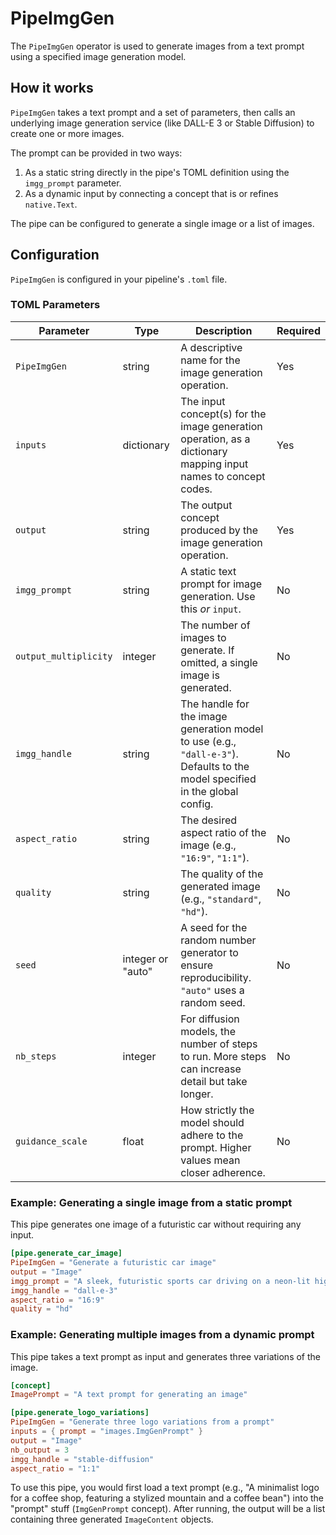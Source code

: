 # PipeImgGen

The `PipeImgGen` operator is used to generate images from a text prompt using a specified image generation model.

## How it works

`PipeImgGen` takes a text prompt and a set of parameters, then calls an underlying image generation service (like DALL-E 3 or Stable Diffusion) to create one or more images.

The prompt can be provided in two ways:
1.  As a static string directly in the pipe's TOML definition using the `imgg_prompt` parameter.
2.  As a dynamic input by connecting a concept that is or refines `native.Text`.

The pipe can be configured to generate a single image or a list of images.

## Configuration

`PipeImgGen` is configured in your pipeline's `.toml` file.

### TOML Parameters

| Parameter               | Type            | Description                                                                                                                   | Required |
| ----------------------- | --------------- | ----------------------------------------------------------------------------------------------------------------------------- | -------- |
| `PipeImgGen`            | string          | A descriptive name for the image generation operation.                                                                           | Yes      |
| `inputs`                | dictionary      | The input concept(s) for the image generation operation, as a dictionary mapping input names to concept codes.                                                     | Yes       |
| `output`                | string          | The output concept produced by the image generation operation.                                                | Yes      |
| `imgg_prompt`           | string          | A static text prompt for image generation. Use this *or* `input`.                                                             | No       |
| `output_multiplicity`   | integer         | The number of images to generate. If omitted, a single image is generated.                                                    | No       |
| `imgg_handle`           | string          | The handle for the image generation model to use (e.g., `"dall-e-3"`). Defaults to the model specified in the global config.    | No       |
| `aspect_ratio`          | string          | The desired aspect ratio of the image (e.g., `"16:9"`, `"1:1"`).                                                              | No       |
| `quality`               | string          | The quality of the generated image (e.g., `"standard"`, `"hd"`).                                                              | No       |
| `seed`                  | integer or "auto" | A seed for the random number generator to ensure reproducibility. `"auto"` uses a random seed.                                | No       |
| `nb_steps`              | integer         | For diffusion models, the number of steps to run. More steps can increase detail but take longer.                             | No       |
| `guidance_scale`        | float           | How strictly the model should adhere to the prompt. Higher values mean closer adherence.                                      | No       |


### Example: Generating a single image from a static prompt

This pipe generates one image of a futuristic car without requiring any input.

```toml
[pipe.generate_car_image]
PipeImgGen = "Generate a futuristic car image"
output = "Image"
imgg_prompt = "A sleek, futuristic sports car driving on a neon-lit highway at night."
imgg_handle = "dall-e-3"
aspect_ratio = "16:9"
quality = "hd"
```

### Example: Generating multiple images from a dynamic prompt

This pipe takes a text prompt as input and generates three variations of the image.

```toml
[concept]
ImagePrompt = "A text prompt for generating an image"

[pipe.generate_logo_variations]
PipeImgGen = "Generate three logo variations from a prompt"
inputs = { prompt = "images.ImgGenPrompt" }
output = "Image"
nb_output = 3
imgg_handle = "stable-diffusion"
aspect_ratio = "1:1"
```

To use this pipe, you would first load a text prompt (e.g., "A minimalist logo for a coffee shop, featuring a stylized mountain and a coffee bean") into the "prompt" stuff (`ImgGenPrompt` concept). After running, the output will be a list containing three generated `ImageContent` objects.

